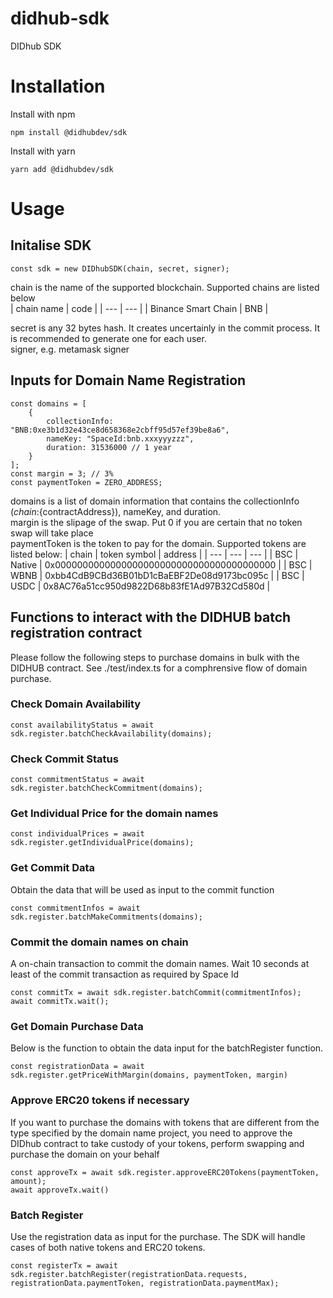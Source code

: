 # didhub-sdk
DIDhub SDK

# Installation
Install with npm
```
npm install @didhubdev/sdk
```

Install with yarn
```
yarn add @didhubdev/sdk
```

# Usage

## Initalise SDK
```
const sdk = new DIDhubSDK(chain, secret, signer);
```
chain is the name of the supported blockchain. Supported chains are listed below \
| chain name | code |
| --- | --- |
| Binance Smart Chain | BNB |

secret is any 32 bytes hash. It creates uncertainly in the commit process. It is recommended to generate one for each user. \
signer, e.g. metamask signer

## Inputs for Domain Name Registration
```
const domains = [
    {
        collectionInfo: "BNB:0xe3b1d32e43ce8d658368e2cbff95d57ef39be8a6",
        nameKey: "SpaceId:bnb.xxxyyyzzz",
        duration: 31536000 // 1 year
    }
];
const margin = 3; // 3%
const paymentToken = ZERO_ADDRESS;
```
domains is a list of domain information that contains the collectionInfo (${chain}:${contractAddress}),  nameKey, and duration. \
margin is the slipage of the swap. Put 0 if you are certain that no token swap will take place \
paymentToken is the token to pay for the domain. Supported tokens are listed below:
| chain | token symbol | address |
| --- | --- | --- |
| BSC | Native | 0x0000000000000000000000000000000000000000 |
| BSC | WBNB | 0xbb4CdB9CBd36B01bD1cBaEBF2De08d9173bc095c | 
| BSC | USDC | 0x8AC76a51cc950d9822D68b83fE1Ad97B32Cd580d | 

## Functions to interact with the DIDHUB batch registration contract

Please follow the following steps to purchase domains in bulk with the DIDHUB contract. See ./test/index.ts for a comphrensive flow of domain purchase.

### Check Domain Availability
```
const availabilityStatus = await sdk.register.batchCheckAvailability(domains);
```

### Check Commit Status
```
const commitmentStatus = await sdk.register.batchCheckCommitment(domains);
```

### Get Individual Price for the domain names
```
const individualPrices = await sdk.register.getIndividualPrice(domains);
```

### Get Commit Data 
Obtain the data that will be used as input to the commit function
```
const commitmentInfos = await sdk.register.batchMakeCommitments(domains);
```

### Commit the domain names on chain
A on-chain transaction to commit the domain names. Wait 10 seconds at least of the commit transaction as required by Space Id
```
const commitTx = await sdk.register.batchCommit(commitmentInfos);
await commitTx.wait();
```

### Get Domain Purchase Data
Below is the function to obtain the data input for the batchRegister function.
```
const registrationData = await sdk.register.getPriceWithMargin(domains, paymentToken, margin)
```

### Approve ERC20 tokens if necessary
If you want to purchase the domains with tokens that are different from the type specified by the domain name project, you need to approve the DIDhub contract to take custody of your tokens, perform swapping and purchase the domain on your behalf
```
const approveTx = await sdk.register.approveERC20Tokens(paymentToken, amount);
await approveTx.wait()
```

### Batch Register
Use the registration data as input for the purchase. The SDK will handle cases of both native tokens and ERC20 tokens.
```
const registerTx = await sdk.register.batchRegister(registrationData.requests, registrationData.paymentToken, registrationData.paymentMax);
```